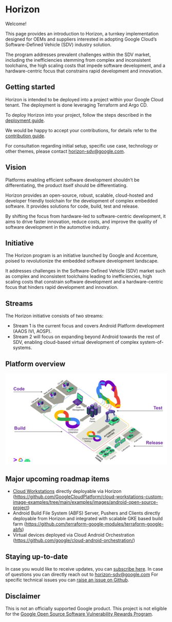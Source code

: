 # Horizon

Welcome! 

This page provides an introduction to Horizon, a turnkey implementation designed for OEMs and suppliers interested in adopting Google Cloud’s Software-Defined Vehicle (SDV) industry solution.

The program addresses prevalent challenges within the SDV market, including the inefficiencies stemming from complex and inconsistent toolchains, the high scaling costs that impede software development, and a hardware-centric focus that constrains rapid development and innovation.

## Getting started

Horizon is intended to be deployed into a project within your Google Cloud tenant. The deployment is done leveraging Terraform and Argo CD.

To deploy Horizon into your project, follow the steps described in the [deployment guide](https://github.com/GoogleCloudPlatform/horizon-sdv/blob/main/docs/deployment_guide.md). 

We would be happy to accept your contributions, for details refer to the [contribution guide](https://github.com/GoogleCloudPlatform/horizon-sdv/blob/main/docs/contributing.md).

For consultation regarding initial setup, specific use case, technology or other themes, please contact horizon-sdv@google.com.

## Vision
Platforms enabling efficient software development shouldn’t be differentiating, the product itself should be differentiating.

Horizon provides an open-source, robust, scalable, cloud-hosted and developer friendly toolchain for the development of complex embedded software. It provides solutions for code, build, test and release.

By shifting the focus from hardware-led to software-centric development, it aims to drive faster innovation, reduce costs, and improve the quality of software development in the automotive industry.

## Initiative
The Horizon program is an initiative launched by Google and Accenture, poised to revolutionize the embedded software development landscape.

It addresses challenges in the Software-Defined Vehicle (SDV) market such as complex and inconsistent
toolchains leading to inefficiencies, high scaling costs that constrain software development and a
hardware-centric focus that hinders rapid development and innovation.

## Streams
The Horizon initiative consists of two streams: 
* Stream 1 is the current focus and covers Android Platform development (AAOS IVI, AOSP). 
* Stream 2 will focus on expanding beyond Android towards the rest of SDV, enabling cloud-based virtual development of complex system-of-systems.

## Platform overview
![Horizon Platform Overview](https://raw.githubusercontent.com/GoogleCloudPlatform/horizon-sdv/refs/heads/main/docs/images/horizon_platform_overview.svg)

## Major upcoming roadmap items
* [Cloud Workstations](https://cloud.google.com/workstations) directly deployable via Horizon (https://github.com/GoogleCloudPlatform/cloud-workstations-custom-image-examples/tree/main/examples/images/android-open-source-project)
* Android Build File System (ABFS) Server, Pushers and Clients directly deployable from Horizon and integrated with scalable GKE based build farm (https://github.com/terraform-google-modules/terraform-google-abfs)
* Virtual devices deployed via Cloud Android Orchestration (https://github.com/google/cloud-android-orchestration/) 


## Staying up-to-date
In case you would like to receive updates, you can [subscribe here](https://forms.gle/TFaKXqfHbF6oUAeg6). In case of questions you can directly reach out to [horizon-sdv@google.com](mailto:horizon-sdv@google.com)
For specific technical issues you can [raise an issue on Github](https://github.com/GoogleCloudPlatform/horizon-sdv/issues).

## Disclaimer
This is not an officially supported Google product. This project is not
eligible for the [Google Open Source Software Vulnerability Rewards
Program](https://bughunters.google.com/open-source-security).
